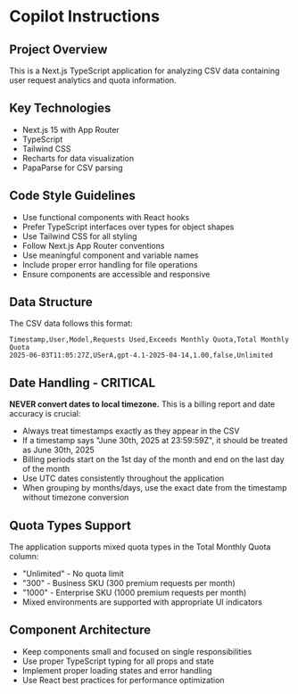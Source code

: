 # Copilot Instructions

<!-- Use this file to provide workspace-specific custom instructions to Copilot. For more details, visit https://code.visualstudio.com/docs/copilot/copilot-customization#_use-a-githubcopilotinstructionsmd-file -->

## Project Overview
This is a Next.js TypeScript application for analyzing CSV data containing user request analytics and quota information.

## Key Technologies
- Next.js 15 with App Router
- TypeScript
- Tailwind CSS
- Recharts for data visualization
- PapaParse for CSV parsing

## Code Style Guidelines
- Use functional components with React hooks
- Prefer TypeScript interfaces over types for object shapes
- Use Tailwind CSS for all styling
- Follow Next.js App Router conventions
- Use meaningful component and variable names
- Include proper error handling for file operations
- Ensure components are accessible and responsive

## Data Structure
The CSV data follows this format:
```
Timestamp,User,Model,Requests Used,Exceeds Monthly Quota,Total Monthly Quota
2025-06-03T11:05:27Z,USerA,gpt-4.1-2025-04-14,1.00,false,Unlimited
```

## Date Handling - CRITICAL
**NEVER convert dates to local timezone.** This is a billing report and date accuracy is crucial:
- Always treat timestamps exactly as they appear in the CSV
- If a timestamp says "June 30th, 2025 at 23:59:59Z", it should be treated as June 30th, 2025
- Billing periods start on the 1st day of the month and end on the last day of the month
- Use UTC dates consistently throughout the application
- When grouping by months/days, use the exact date from the timestamp without timezone conversion

## Quota Types Support
The application supports mixed quota types in the Total Monthly Quota column:
- "Unlimited" - No quota limit
- "300" - Business SKU (300 premium requests per month)
- "1000" - Enterprise SKU (1000 premium requests per month)
- Mixed environments are supported with appropriate UI indicators

## Component Architecture
- Keep components small and focused on single responsibilities
- Use proper TypeScript typing for all props and state
- Implement proper loading states and error handling
- Use React best practices for performance optimization
